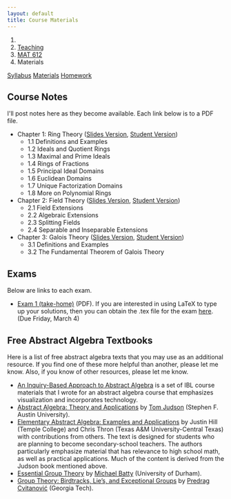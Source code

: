 ```yaml
---
layout: default
title: Course Materials
---
```


<ol class="breadcrumb">
  <li><a href="/"><i class="fa fa-home"></i></a></li>
  <li><a href="/teaching/">Teaching</a></li>
  <li><a href="/teaching/mat612s16">MAT 612</a></li>
  <li class="active">Materials</li>
</ol>

<div class="row">
<div class="col-xs-12">
<div class="btn-group btn-group-justified">
<a class="btn btn-default btn-success" href="{{site.baseurl}}/teaching/mat612s16/syllabus/">Syllabus</a>
<a class="btn btn-default btn-primary" href="{{site.baseurl}}/teaching/mat612s16/materials/">Materials</a>
<a class="btn btn-default btn-warning" href="{{site.baseurl}}/teaching/mat612s16/homework/">Homework</a>
</div>
</div>
</div>

## Course Notes ##
I'll post notes here as they become available. Each link below is to a PDF file.

- Chapter 1: Ring Theory ([Slides Version]({{site.baseurl}}/teaching/mat612s16/612Notes1-Landscape.pdf), [Student Version]({{site.baseurl}}/teaching/mat612s16/612Notes1-Portrait.pdf))
  - 1.1 Definitions and Examples
  - 1.2 Ideals and Quotient Rings
  - 1.3 Maximal and Prime Ideals
  - 1.4 Rings of Fractions
  - 1.5 Principal Ideal Domains
  - 1.6 Euclidean Domains
  - 1.7 Unique Factorization Domains
  - 1.8 More on Polynomial Rings
- Chapter 2: Field Theory ([Slides Version]({{site.baseurl}}/teaching/mat612s16/612Notes2-Landscape.pdf), [Student Version]({{site.baseurl}}/teaching/mat612s16/612Notes2-Portrait.pdf))
  - 2.1 Field Extensions
  - 2.2 Algebraic Extensions
  - 2.3 Splitting Fields
  - 2.4 Separable and Inseparable Extensions
- Chapter 3: Galois Theory ([Slides Version]({{site.baseurl}}/teaching/mat612s16/612Notes3-Landscape.pdf), [Student Version]({{site.baseurl}}/teaching/mat612s16/612Notes3-Portrait.pdf))
  - 3.1 Definitions and Examples
  - 3.2 The Fundamental Theorem of Galois Theory

## Exams ##
Below are links to each exam.

- [Exam 1 (take-home)]({{site.baseurl}}/teaching/mat612s16/612Exam1-Home.pdf) (PDF). If you are interested in using LaTeX to type up your solutions, then you can obtain the .tex file for the exam [here]({{site.baseurl}}/teaching/mat612s16/612Exam1-Home.tex). (Due Friday, March 4)

## Free Abstract Algebra Textbooks ##
Here is a list of free abstract algebra texts that you may use as an additional resource.  If you find one of these more helpful than another, please let me know.  Also, if you know of other resources, please let me know.

* [An Inquiry-Based Approach to Abstract Algebra](http://dcernst.github.io/IBL-AbstractAlgebra/) is a set of IBL course materials that I wrote for an abstract algebra course that emphasizes visualization and incorporates technology.
* [Abstract Algebra: Theory and Applications](http://abstract.ups.edu/index.html) by [Tom Judson](http://faculty.sfasu.edu/judsontw/) (Stephen F. Austin University).
* [Elementary Abstract Algebra: Examples and Applications](https://www.tamuct.edu/departments/math/textbook.php) by Justin Hill (Temple College) and Chris Thron (Texas A\&M University-Central Texas) with contributions from others.  The text is designed for students who are planning to become secondary-school teachers. The authors particularly emphasize material that has relevance to high school math, as well as practical applications. Much of the content is derived from the Judson book mentioned above.
* [Essential Group Theory](http://bookboon.com/en/textbooks/mathematics/essential-group-theory) by [Michael Batty](http://www.mendeley.com/profiles/michael-batty/) (University of Durham).
* [Group Theory: Birdtracks, Lie’s, and Exceptional Groups](http://www.cns.gatech.edu/GroupTheory/index.html) by [Predrag Cvitanović](https://www.physics.gatech.edu/user/predrag-cvitanovic) (Georgia Tech).

